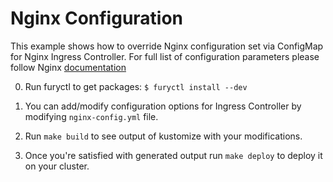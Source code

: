 # Nginx Configuration

This example shows how to override Nginx configuration set via ConfigMap for Nginx Ingress Controller. For full list of configuration parameters please follow Nginx [documentation](https://kubernetes.github.io/ingress-nginx/user-guide/nginx-configuration/configmap/)

0. Run furyctl to get packages: `$ furyctl install --dev`

1. You can add/modify configuration options for Ingress Controller by modifying `nginx-config.yml` file. 

2. Run `make build` to see output of kustomize with your modifications.

3. Once you're satisfied with generated output run `make deploy` to deploy it on your cluster.
